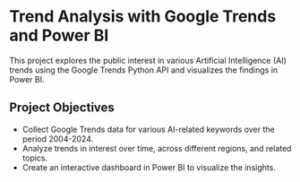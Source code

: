 # Trend Analysis with Google Trends and Power BI

This project explores the public interest in various Artificial Intelligence (AI) trends using the Google Trends Python API and visualizes the findings in Power BI.

## Project Objectives
* Collect Google Trends data for various AI-related keywords over the period 2004-2024.
* Analyze trends in interest over time, across different regions, and related topics.
* Create an interactive dashboard in Power BI to visualize the insights.

